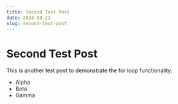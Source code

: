 ```yaml
---
title: Second Test Post
date: 2024-03-21
slug: second-test-post
---
```


# Second Test Post

This is another test post to demonstrate the for loop functionality.

- Alpha
- Beta  
- Gamma